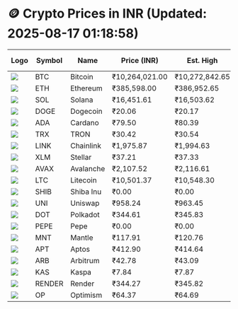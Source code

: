 # 🪙 Crypto Prices in INR (Updated: 2025-08-17 01:18:58)

| Logo | Symbol | Name       | Price (INR) | Est. High | Est. Low | Gross Profit | Fees | Net Profit | ROI % |
|------|--------|------------|-------------|-----------|----------|---------------|------|-------------|--------|
| ![](https://coin-images.coingecko.com/coins/images/1/large/bitcoin.png?1696501400) | BTC    | Bitcoin    | ₹10,264,021.00 | ₹10,272,842.65 | ₹10,255,199.35 | ₹172.04 | ₹200.00 | ₹-27.96 | -0.03% |
| ![](https://coin-images.coingecko.com/coins/images/279/large/ethereum.png?1696501628) | ETH    | Ethereum   | ₹385,598.00 | ₹386,952.65 | ₹384,243.35 | ₹705.10 | ₹200.00 | ₹505.10 | 0.51% |
| ![](https://coin-images.coingecko.com/coins/images/4128/large/solana.png?1718769756) | SOL    | Solana     | ₹16,451.61 | ₹16,503.62 | ₹16,399.60 | ₹634.33 | ₹200.00 | ₹434.33 | 0.43% |
| ![](https://coin-images.coingecko.com/coins/images/5/large/dogecoin.png?1696501409) | DOGE   | Dogecoin   | ₹20.06 | ₹20.17 | ₹19.95 | ₹1,097.72 | ₹200.00 | ₹897.72 | 0.90% |
| ![](https://coin-images.coingecko.com/coins/images/975/large/cardano.png?1696502090) | ADA    | Cardano    | ₹79.50 | ₹80.39 | ₹78.61 | ₹2,251.48 | ₹200.00 | ₹2,051.48 | 2.05% |
| ![](https://coin-images.coingecko.com/coins/images/1094/large/tron-logo.png?1696502193) | TRX    | TRON       | ₹30.42 | ₹30.54 | ₹30.30 | ₹782.14 | ₹200.00 | ₹582.14 | 0.58% |
| ![](https://coin-images.coingecko.com/coins/images/877/large/chainlink-new-logo.png?1696502009) | LINK   | Chainlink  | ₹1,975.87 | ₹1,994.63 | ₹1,957.11 | ₹1,917.01 | ₹200.00 | ₹1,717.01 | 1.72% |
| ![](https://coin-images.coingecko.com/coins/images/100/large/fmpFRHHQ_400x400.jpg?1735231350) | XLM    | Stellar    | ₹37.21 | ₹37.33 | ₹37.09 | ₹638.96 | ₹200.00 | ₹438.96 | 0.44% |
| ![](https://coin-images.coingecko.com/coins/images/12559/large/Avalanche_Circle_RedWhite_Trans.png?1696512369) | AVAX   | Avalanche  | ₹2,107.52 | ₹2,116.61 | ₹2,098.43 | ₹866.79 | ₹200.00 | ₹666.79 | 0.67% |
| ![](https://coin-images.coingecko.com/coins/images/2/large/litecoin.png?1696501400) | LTC    | Litecoin   | ₹10,501.37 | ₹10,548.30 | ₹10,454.44 | ₹897.78 | ₹200.00 | ₹697.78 | 0.70% |
| ![](https://coin-images.coingecko.com/coins/images/11939/large/shiba.png?1696511800) | SHIB   | Shiba Inu  | ₹0.00 | ₹0.00 | ₹0.00 | ₹491.80 | ₹200.00 | ₹291.80 | 0.29% |
| ![](https://coin-images.coingecko.com/coins/images/12504/large/uniswap-logo.png?1720676669) | UNI    | Uniswap    | ₹958.24 | ₹963.45 | ₹953.03 | ₹1,092.30 | ₹200.00 | ₹892.30 | 0.89% |
| ![](https://coin-images.coingecko.com/coins/images/12171/large/polkadot.png?1696512008) | DOT    | Polkadot   | ₹344.61 | ₹345.83 | ₹343.39 | ₹707.64 | ₹200.00 | ₹507.64 | 0.51% |
| ![](https://coin-images.coingecko.com/coins/images/29850/large/pepe-token.jpeg?1696528776) | PEPE   | Pepe       | ₹0.00 | ₹0.00 | ₹0.00 | ₹768.05 | ₹200.00 | ₹568.05 | 0.57% |
| ![](https://coin-images.coingecko.com/coins/images/30980/large/Mantle-Logo-mark.png?1739213200) | MNT    | Mantle     | ₹117.91 | ₹120.76 | ₹115.06 | ₹4,951.27 | ₹200.00 | ₹4,751.27 | 4.75% |
| ![](https://coin-images.coingecko.com/coins/images/26455/large/aptos_round.png?1696525528) | APT    | Aptos      | ₹412.90 | ₹414.64 | ₹411.16 | ₹844.19 | ₹200.00 | ₹644.19 | 0.64% |
| ![](https://coin-images.coingecko.com/coins/images/16547/large/arb.jpg?1721358242) | ARB    | Arbitrum   | ₹42.78 | ₹43.09 | ₹42.47 | ₹1,462.23 | ₹200.00 | ₹1,262.23 | 1.26% |
| ![](https://coin-images.coingecko.com/coins/images/25751/large/kaspa-icon-exchanges.png?1696524837) | KAS    | Kaspa      | ₹7.84 | ₹7.87 | ₹7.81 | ₹768.25 | ₹200.00 | ₹568.25 | 0.57% |
| ![](https://coin-images.coingecko.com/coins/images/11636/large/rndr.png?1696511529) | RENDER | Render     | ₹344.27 | ₹345.82 | ₹342.72 | ₹902.48 | ₹200.00 | ₹702.48 | 0.70% |
| ![](https://coin-images.coingecko.com/coins/images/25244/large/Optimism.png?1696524385) | OP     | Optimism   | ₹64.37 | ₹64.69 | ₹64.05 | ₹1,007.07 | ₹200.00 | ₹807.07 | 0.81% |
